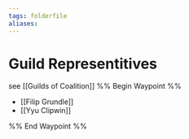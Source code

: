 ```yaml
---
tags: folderfile
aliases:
---
```


# Guild Representitives
see [[Guilds of Coalition]]
%% Begin Waypoint %%
- [[Filip Grundle]]
- [[Yyu Clipwin]]

%% End Waypoint %%
